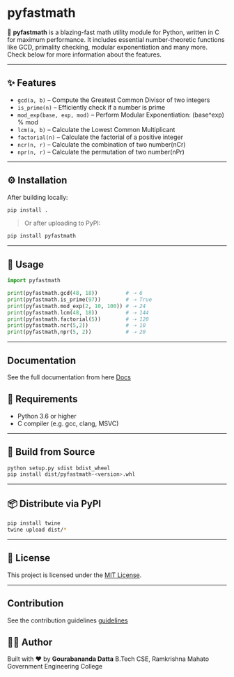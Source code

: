 # pyfastmath

🚀 **pyfastmath** is a blazing-fast math utility module for Python, written in C for maximum performance.
It includes essential number-theoretic functions like GCD, primality checking, modular exponentiation and many more. Check below for more information about the features.

---

## ✨ Features

*  `gcd(a, b)` – Compute the Greatest Common Divisor of two integers
*  `is_prime(n)` – Efficiently check if a number is prime
*  `mod_exp(base, exp, mod)` – Perform Modular Exponentiation: (base^exp) % mod
*  `lcm(a, b)` – Calculate the Lowest Common Multiplicant
*  `factorial(n)` – Calculate the factorial of a positive integer
*  `ncr(n, r)` – Calculate the combination of two number(nCr)
*  `npr(n, r)` – Calculate the permutation of two number(nPr)

---

## ⚙️ Installation

After building locally:

```bash
pip install .
```

> Or after uploading to PyPI:

```bash
pip install pyfastmath
```

---

## 🧪 Usage

```python
import pyfastmath

print(pyfastmath.gcd(48, 18))         # ➝ 6
print(pyfastmath.is_prime(97))        # ➝ True
print(pyfastmath.mod_exp(2, 10, 100)) # ➝ 24
print(pyfastmath.lcm(48, 18))         # ➝ 144
print(pyfastmath.factorial(5))        # ➝ 120
print(pyfastmath.ncr(5,2))            # ➝ 10
print(pyfastmath,npr(5, 2))           # ➝ 20
```

---
## Documentation

See the full documentation from here [Docs](https://gourabanandad.github.io/pyfastmath/)

## 🚧 Requirements

* Python 3.6 or higher
* C compiler (e.g. gcc, clang, MSVC)

---

## 💠 Build from Source

```bash
python setup.py sdist bdist_wheel
pip install dist/pyfastmath-<version>.whl
```

---

## 📦 Distribute via PyPI

```bash
pip install twine
twine upload dist/*
```

---

## 📜 License

This project is licensed under the [MIT License](LICENSE).

---
## Contribution
See the contribution guidelines [guidelines](CONTRIBUTING.md)


## 👨‍💻 Author

Built with ❤️ by **Gourabananda Datta**
B.Tech CSE, Ramkrishna Mahato Government Engineering College
